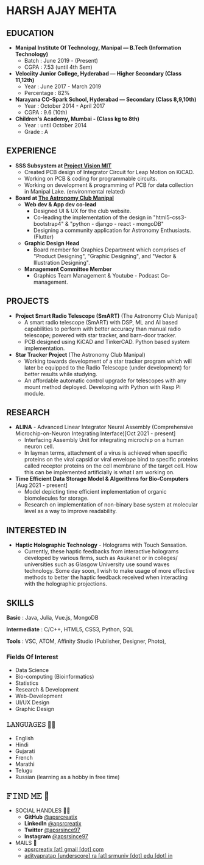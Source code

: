 # HARSH AJAY MEHTA

## EDUCATION

- **Manipal Institute Of Technology, Manipal — B.Tech (Information Technology)** 
  - Batch :  June 2019 - (Present)
  - CGPA : 7.53 (until 4th Sem)
- **Velociity Junior College, Hyderabad — Higher Secondary (Class 11,12th)**
   - Year : June 2017 - March 2019
   - Percentage : 82%
- **Narayana CO-Spark School, Hyderabad — Secondary (Class 8,9,10th)**
   - Year : October 2014 - April 2017
   - CGPA : 9.6 (10th)
- **Children's Academy, Mumbai - (Class kg to 8th)**
   - Year : until October 2014
   - Grade : A

## EXPERIENCE

- **SSS Subsystem at [Project Vision MIT](https://www.linkedin.com/company/project-vision-mit/)**
  - Created PCB design of Integrator Circuit for Leap Motion on KiCAD.
  - Working on PCB & coding for programmable circuits.
  - Working on development & programming of PCB for data collection in Manipal Lake. (environmental related)
- **Board at [The Astronomy Club Manipal](https://www.linkedin.com/company/the-astronomy-club-manipal/)**
  - **Web dev & App dev co-lead**
    - Designed UI & UX for the club website.
    - Co-leading the implementation of the design in "html5-css3-bootstrap4" & "python - django - react - mongoDB"
    - Designing a community application for Astronomy Enthusiasts. (Flutter)
  - **Graphic Design Head**
    - Board member for Graphics Department which comprises of "Product Designing", "Graphic Designing", and "Vector & Illustration Designing".
  - **Management Committee Member**
    - Graphics Team Management & Youtube - Podcast Co-management.

## PROJECTS

- **Project Smart Radio Telescope (SmART)** (The Astronomy Club Manipal)
    - A smart radio telescope (SmART) with DSP, ML and AI based capabilities to perform with better accuracy than manual radio telescope; powered with star tracker, and barn-door tracker.
    - PCB designed using KiCAD and TinkerCAD. Python based system implementation.
- **Star Tracker Project** (The Astronomy Club Manipal)
    - Working towards development of a star tracker program which will later be equipped to the Radio Telescope (under development) for better results while studying.
    - An affordable automatic control upgrade for telescopes with any mount method deployed. Developing with Python with Rasp Pi module.

## RESEARCH
- **ALINA** - Advanced Linear Integrator Neural Assembly (Comprehensive Microchip-on-Neuron Integrating Interface)[Oct 2021 - present]
  - Interfacing Assembly Unit for integrating microchip on a human neuron cell.
  - In layman terms, attachment of a virus is achieved when specific proteins on the viral capsid or viral envelope bind to specific proteins called receptor proteins on the cell membrane of the target cell. How this can be implemented artificially is what I am working on.
- **Time Efficient Data Storage Model & Algorithms for Bio-Computers** [Aug 2021 - present]
  - Model depicting time efficient implementation of organic biomolecules for storage.
  - Research on implementation of non-binary base system at molecular level as a way to improve readability. 
## INTERESTED IN
- **Haptic Holographic Technology** - Holograms with Touch Sensation.
  - Currently, these haptic feedbacks from interactive holograms developed by various firms, such as Asukanet or in colleges/ universities such as Glasgow University use sound waves technology. Some day soon, I wish to make usage of more effective methods to better the haptic feedback received when interacting with the holographic projections.

## SKILLS

**Basic** : Java, Julia, Vue.js, MongoDB

**Intermediate** : C/C++, HTML5, CSS3, Python, SQL

**Tools** :  VSC, ATOM, Affinity Studio (Publisher, Designer, Photo), 

### Fields Of Interest

- Data Science
- Bio-computing (Bioinformatics)
- Statistics
- Research & Development
- Web-Development
- UI/UX Design
- Graphic Design


### 𝙻𝙰𝙽𝙶𝚄𝙰𝙶𝙴𝚂  ✍🏼
- English
- Hindi
- Gujarati
- French
- Marathi
- Telugu
- Russian (learning as a hobby in free time)

## 𝙵𝙸𝙽𝙳 𝙼𝙴 🌇

- SOCIAL HANDLES 🤝🏼
  - **GitHub**        [@apsrcreatix](https://www.github.com/apsrcreatix)
  - **LinkedIn**     [@apsrcreatix](https://www.linkedin.com/apsrcreatix)
  - **Twitter**        [@apsrsince97](https://www.twitter.com/apsrsince97)
  - **Instagram**  [@apsrsince97](https://www.instagram.com/apsrsince97)
- MAILS 📧
  - [apsrcreatix [at] gmail [dot] com](mailto:apsrcreatix@gmail.com)
  - [adityapratap [underscore] ra [at] srmuniv [dot] edu [dot] in](mailto:adityapratap_ra@srmuniv.edu.in)
